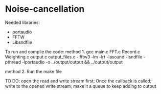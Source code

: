 Noise-cancellation
===================

Needed libraries: 
 - portaudio
 - FFTW
 - Libsndfile 
 
To run and compile the code:
method 1.
gcc main.c FFT.c Record.c Weighting.c output.c output_files.c -lfftw3 -lm -lrt -lasound -lsndfile -pthread -lportaudio -o ../output/output && ../output/output

method 2.
Run the make file

TO DO:
open the read and write stream first; 
Once the callback is called; write to the opened write stream; make it a queue to keep adding to output